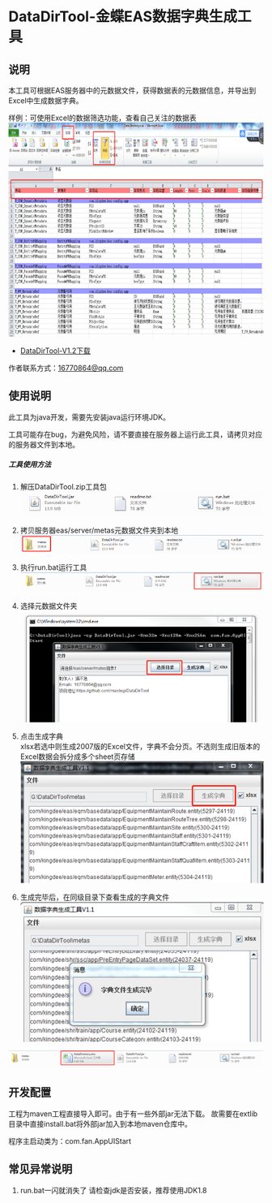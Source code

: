 # DataDirTool-金蝶EAS数据字典生成工具

## 说明

本工具可根据EAS服务器中的元数据文件，获得数据表的元数据信息，并导出到Excel中生成数据字典。</br>

样例：可使用Excel的数据筛选功能，查看自己关注的数据表<br>
<img src="doc/img/demo.png" width="791" height="422">

* [DataDirTool-V1.2下载](https://github.com/maobuji/DataDirTool/releases/download/1.2/DataDirTool-V1.2.zip)

作者联系方式：16770864@qq.com

## 使用说明

此工具为java开发，需要先安装java运行环境JDK。

工具可能存在bug，为避免风险，请不要直接在服务器上运行此工具，请拷贝对应的服务器文件到本地。


##### 工具使用方法

1. 解压DataDirTool.zip工具包</br>
![image](doc/img/help1.png)
   

2. 拷贝服务器eas/server/metas元数据文件夹到本地</br>
![image](doc/img/help2.png)
   

3. 执行run.bat运行工具</br>
![image](doc/img/help3.png)
   

4. 选择元数据文件夹</br>
![image](doc/img/help4.png)
   

5. 点击生成字典</br>
xlsx若选中则生成2007版的Excel文件，字典不会分页。不选则生成旧版本的Excel数据会拆分成多个sheet页存储</br>
![image](doc/img/help5.png)


6. 生成完毕后，在同级目录下查看生成的字典文件</br>
![image](doc/img/help6.png)

![image](doc/img/help7.png)


## 开发配置

工程为maven工程直接导入即可。由于有一些外部jar无法下载。
故需要在extlib目录中直接install.bat将外部jar加入到本地maven仓库中。

程序主启动类为：com.fan.AppUIStart


## 常见异常说明

1. run.bat一闪就消失了
   请检查jdk是否安装，推荐使用JDK1.8






